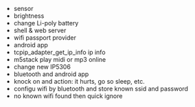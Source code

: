 * sensor
* brightness
* change Li-poly battery
* shell & web server
* wifi passport provider
* android app
* tcpip_adapter_get_ip_info ip info
* m5stack play midi or mp3 online
* change new IP5306
* bluetooth and android app
* knock on and action: it hurts, go so sleep, etc.
* configu wifi by bluetooth and store known ssid and password
* no known wifi found then quick ignore
